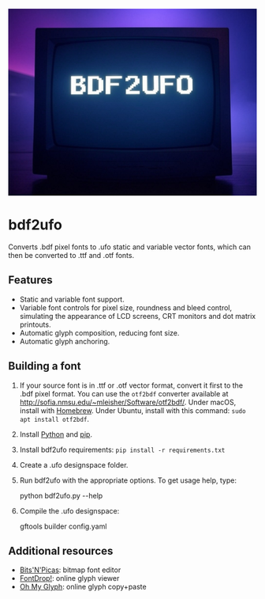 ![Project logo](docs/img/bdf2ufo_logo.png) 

# bdf2ufo

Converts .bdf pixel fonts to .ufo static and variable vector fonts, which can then be converted to .ttf and .otf fonts.

## Features

* Static and variable font support.
* Variable font controls for pixel size, roundness and bleed control, simulating the appearance of LCD screens, CRT monitors and dot matrix printouts.
* Automatic glyph composition, reducing font size.
* Automatic glyph anchoring.

## Building a font

1. If your source font is in .ttf or .otf vector format, convert it first to the .bdf pixel format. You can use the `otf2bdf` converter available at http://sofia.nmsu.edu/~mleisher/Software/otf2bdf/. Under macOS, install with [Homebrew](https://brew.sh/). Under Ubuntu, install with this command: `sudo apt install otf2bdf`.
2. Install [Python](https://www.python.org/) and [pip](https://pip.pypa.io/en/stable/installation/). 
3. Install bdf2ufo requirements: `pip install -r requirements.txt`
4. Create a .ufo designspace folder.
5. Run bdf2ufo with the appropriate options. To get usage help, type:

    python bdf2ufo.py --help

6. Compile the .ufo designspace:

    gftools builder config.yaml

## Additional resources

* [Bits'N'Picas](https://github.com/kreativekorp/bitsnpicas): bitmap font editor
* [FontDrop!](https://fontdrop.info/): online glyph viewer
* [Oh My Glyph](https://www.ohmyglyph.com/): online glyph copy+paste